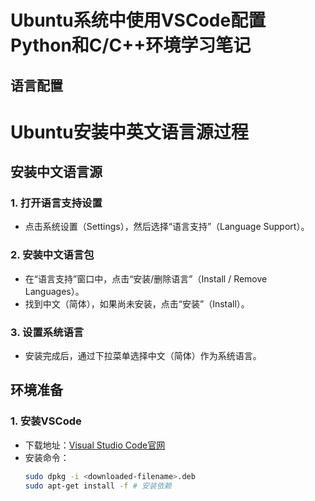 # Ubuntu系统中使用VSCode配置Python和C/C++环境学习笔记

## 语言配置
# Ubuntu安装中英文语言源过程

## 安装中文语言源

### 1. 打开语言支持设置
- 点击系统设置（Settings），然后选择“语言支持”（Language Support）。

### 2. 安装中文语言包
- 在“语言支持”窗口中，点击“安装/删除语言”（Install / Remove Languages）。
- 找到中文（简体），如果尚未安装，点击“安装”（Install）。

### 3. 设置系统语言
- 安装完成后，通过下拉菜单选择中文（简体）作为系统语言。

## 环境准备

### 1. 安装VSCode
- 下载地址：[Visual Studio Code官网](https://code.visualstudio.com/) 
- 安装命令：
  ```bash
  sudo dpkg -i <downloaded-filename>.deb
  sudo apt-get install -f # 安装依赖